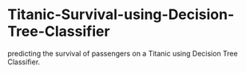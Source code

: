 # Titanic-Survival-using-Decision-Tree-Classifier
predicting the survival of passengers on a Titanic using Decision Tree Classifier. 
